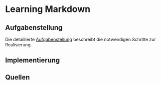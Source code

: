 # Learning Markdown

## Aufgabenstellung
Die detaillierte [Aufgabenstellung](TASK.md) beschreibt die notwendigen Schritte zur Realisierung.

## Implementierung

## Quellen
